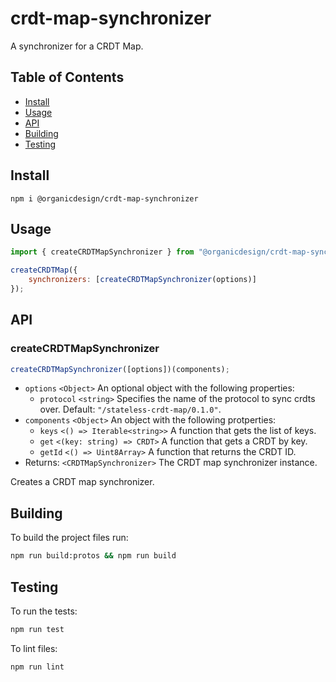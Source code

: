 # crdt-map-synchronizer

A synchronizer for a CRDT Map.

## Table of Contents

- [Install](#install)
- [Usage](#usage)
- [API](#api)
- [Building](#building)
- [Testing](#testing)

## Install

```
npm i @organicdesign/crdt-map-synchronizer
```

## Usage

```javascript
import { createCRDTMapSynchronizer } from "@organicdesign/crdt-map-synchronizer";

createCRDTMap({
	synchronizers: [createCRDTMapSynchronizer(options)]
});
```

## API

### createCRDTMapSynchronizer

```javascript
createCRDTMapSynchronizer([options])(components);
```

- `options` `<Object>` An optional object with the following properties:
  - `protocol` `<string>` Specifies the name of the protocol to sync crdts over. Default: `"/stateless-crdt-map/0.1.0"`.
- `components` `<Object>` An object with the following protperties:
  - `keys` `<() => Iterable<string>>` A function that gets the list of keys.
  - `get` `<(key: string) => CRDT>` A function that gets a CRDT by key.
  - `getId` `<() => Uint8Array>` A function that returns the CRDT ID.
- Returns: `<CRDTMapSynchronizer>` The CRDT map synchronizer instance.

Creates a CRDT map synchronizer.

## Building

To build the project files run:

```sh
npm run build:protos && npm run build
```

## Testing

To run the tests:

```sh
npm run test
```

To lint files:

```sh
npm run lint
```
